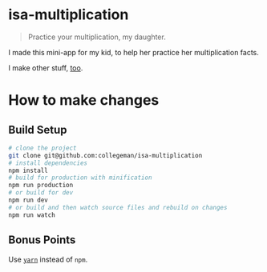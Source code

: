 # isa-multiplication

> Practice your multiplication, my daughter.

I made this mini-app for my kid, to help her practice her multiplication facts.

I make other stuff, [too](https://github.com/collegeman).

# How to make changes

## Build Setup

``` bash
# clone the project
git clone git@github.com:collegeman/isa-multiplication
# install dependencies
npm install
# build for production with minification
npm run production
# or build for dev
npm run dev
# or build and then watch source files and rebuild on changes
npm run watch
```

## Bonus Points

Use [`yarn`](https://yarnpkg.com/en/) instead of `npm`. 